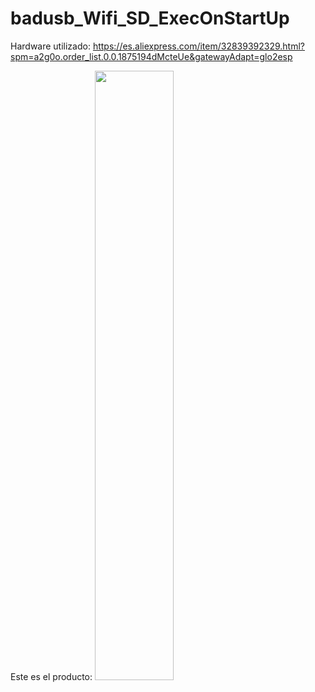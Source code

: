 # badusb_Wifi_SD_ExecOnStartUp

Hardware utilizado: https://es.aliexpress.com/item/32839392329.html?spm=a2g0o.order_list.0.0.1875194dMcteUe&gatewayAdapt=glo2esp

Este es el producto: <img src="/images/Fontal.png" width=50% height=50%>

